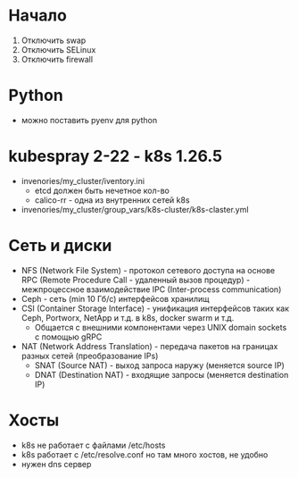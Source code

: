 # Начало
1. Отключить swap
2. Отключить SELinux
3. Отключить firewall

# Python
- можно поставить pyenv для python

# kubespray 2-22 - k8s 1.26.5
- invenories/my_cluster/iventory.ini
  - etcd должен быть нечетное кол-во
  - calico-rr - одна из внутренних сетей k8s
- invenories/my_cluster/group_vars/k8s-cluster/k8s-claster.yml


# Сеть и диски
- NFS (Network File System) - протокол сетевого доступа на основе RPC (Remote Procedure Call - удаленный вызов процедур) - межпроцессное взаимодействие IPC (Inter-process communication)
- Ceph - сеть (min 10 Гб/с) интерфейсов хранилищ
- CSI (Container Storage Interface) - унификация интерфейсов таких как Ceph, Portworx, NetApp и т.д. в k8s, docker swarm и т.д.
  - Общается с внешними компонентами через UNIX domain sockets с помощью gRPC
- NAT (Network Address Translation) - передача пакетов на границах разных сетей (преобразование IPs)
  - SNAT (Source NAT) - выход запроса наружу (меняется source IP)
  - DNAT (Destination NAT) - входящие запросы (меняется destination IP)

# Хосты
- k8s не работает с файлами /etc/hosts
- k8s работает с /etc/resolve.conf но там много хостов, не удобно
- нужен dns сервер